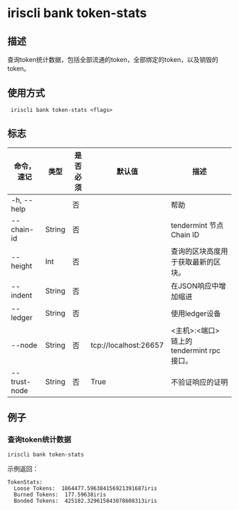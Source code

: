 # iriscli bank token-stats

## 描述

查询token统计数据，包括全部流通的token，全部绑定的token，以及销毁的token。

## 使用方式

```
 iriscli bank token-stats <flags>
```

## 标志

| 命令，速记   | 类型   | 是否必须 | 默认值                | 描述                                      |
| ------------ | ------ | -------- | --------------------- | ----------------------------------------- |
| -h, --help   |        | 否       |                       | 帮助                                      |
| --chain-id   | String | 否       |                       | tendermint 节点Chain ID                     |
| --height     | Int    | 否       |                       | 查询的区块高度用于获取最新的区块。        |
| --indent     | String | 否       |                       | 在JSON响应中增加缩进                      |
| --ledger     | String | 否       |                       | 使用ledger设备                    |
| --node       | String | 否       | tcp://localhost:26657 | <主机>:<端口> 链上的tendermint rpc 接口。 |
| --trust-node | String | 否       | True                  | 不验证响应的证明                          |

## 

## 例子

### 查询token统计数据

```
iriscli bank token-stats
```

示例返回：

```
TokenStats:
  Loose Tokens:  1864477.596384156921391687iris
  Burned Tokens:  177.59638iris
  Bonded Tokens:  425182.329615843078608313iris
```

